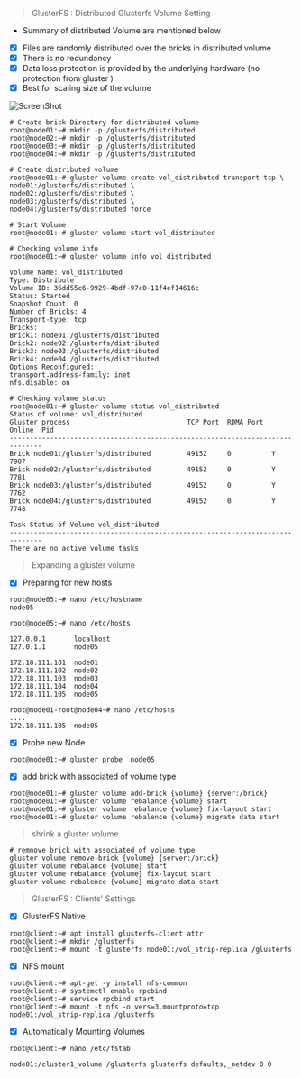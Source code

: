 >GlusterFS : Distributed Glusterfs Volume Setting
* Summary of distributed Volume are mentioned below
- [x] Files are randomly distributed over the bricks in distributed volume
- [x] There is no redundancy
- [x] Data loss protection is provided by the underlying hardware (no protection from gluster )
- [x] Best for scaling size of the volume

![ScreenShot](https://cloud.githubusercontent.com/assets/10970993/7412364/ac0a300c-ef5f-11e4-8599-e7d06de1165c.png)
```
# Create brick Directory for distributed volume
root@node01:~# mkdir -p /glusterfs/distributed
root@node02:~# mkdir -p /glusterfs/distributed
root@node03:~# mkdir -p /glusterfs/distributed
root@node04:~# mkdir -p /glusterfs/distributed

# Create distributed volume 
root@node01:~# gluster volume create vol_distributed transport tcp \
node01:/glusterfs/distributed \
node02:/glusterfs/distributed \
node03:/glusterfs/distributed \
node04:/glusterfs/distributed force

# Start Volume
root@node01:~# gluster volume start vol_distributed

# Checking volume info
root@node01:~# gluster volume info vol_distributed

Volume Name: vol_distributed
Type: Distribute
Volume ID: 36dd55c6-9929-4bdf-97c0-11f4ef14616c
Status: Started
Snapshot Count: 0
Number of Bricks: 4
Transport-type: tcp
Bricks:
Brick1: node01:/glusterfs/distributed
Brick2: node02:/glusterfs/distributed
Brick3: node03:/glusterfs/distributed
Brick4: node04:/glusterfs/distributed
Options Reconfigured:
transport.address-family: inet
nfs.disable: on

# Checking volume status
root@node01:~# gluster volume status vol_distributed
Status of volume: vol_distributed
Gluster process                             TCP Port  RDMA Port  Online  Pid
------------------------------------------------------------------------------
Brick node01:/glusterfs/distributed         49152     0          Y       7907 
Brick node02:/glusterfs/distributed         49152     0          Y       7781 
Brick node03:/glusterfs/distributed         49152     0          Y       7762 
Brick node04:/glusterfs/distributed         49152     0          Y       7748 
 
Task Status of Volume vol_distributed
------------------------------------------------------------------------------
There are no active volume tasks
```
>Expanding a gluster volume
- [x] Preparing for new hosts
```
root@node05:~# nano /etc/hostname
node05

root@node05:~# nano /etc/hosts

127.0.0.1       localhost
127.0.1.1       node05

172.18.111.101  node01
172.18.111.102  node02
172.18.111.103  node03
172.18.111.104  node04
172.18.111.105  node05

root@node01-root@node04~# nano /etc/hosts
....
172.18.111.105  node05

```
- [x] Probe new Node
```
root@node01:~# gluster probe  node05
```
- [x] add brick with associated of volume type
```
root@node01:~# gluster volume add-brick {volume} {server:/brick}
root@node01:~# gluster volume rebalance {volume} start
root@node01:~# gluster volume rebalance {volume} fix-layout start
root@node01:~# gluster volume rebalence {volume} migrate data start
```
>shrink a gluster volume
```
# remnove brick with associated of volume type
gluster volume remove-brick {volume} {server:/brick}
gluster volume rebalance {volume} start
gluster volume rebalance {volume} fix-layout start
gluster volume rebalence {volume} migrate data start
```

>GlusterFS : Clients' Settings

- [x] GlusterFS Native
```
root@client:~# apt install glusterfs-client attr
root@client:~# mkdir /glusterfs
root@client:~# mount -t glusterfs node01:/vol_strip-replica /glusterfs
```
- [x] NFS mount
```
root@client:~# apt-get -y install nfs-common 
root@client:~# systemctl enable rpcbind 
root@client:~# service rpcbind start
root@client:~# mount -t nfs -o vers=3,mountproto=tcp node01:/vol_strip-replica /glusterfs
```
- [x] Automatically Mounting Volumes
```
root@client:~# nano /etc/fstab

node01:/cluster1_volume /glusterfs glusterfs defaults,_netdev 0 0

```
